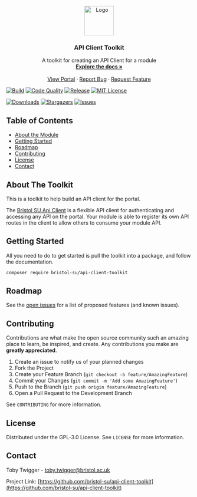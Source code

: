 <p align="center">
  <a href="https://github.com/bristol-su/api-client-toolkit">
    <img src="https://s3.eu-west-2.amazonaws.com/bristol-su-static-bucket/committee-portal/su-logo.jpg" alt="Logo" width="80" height="80">
  </a>

  <h3 align="center">API Client Toolkit</h3>

  <p align="center">
    A toolkit for creating an API Client for a module
    <br />
    <a href="https://docs.bristolsustaging.co.uk"><strong>Explore the docs »</strong></a>
    <br />
    <br />
    <a href="https://github.com/bristol-su/portal">View Portal</a>
    ·
    <a href="https://github.com/bristol-su/api-client-toolkit/issues/new?template=bug_report.md">Report Bug</a>
    ·
    <a href="https://github.com/bristol-su/api-client-toolkit/issues/new?template=feature_request.md">Request Feature</a>
  </p>
</p>

<!-- PROJECT SHIELDS -->
<!--
*** I'm using markdown "reference style" links for readability.
*** Reference links are enclosed in brackets [ ] instead of parentheses ( ).
*** See the bottom of this document for the declaration of the reference variables
*** for contributors-url, forks-url, etc. This is an optional, concise syntax you may use.
*** https://www.markdownguide.org/basic-syntax/#reference-style-links
-->

[![Build][build-status-shield]][build-status-url]
[![Code Quality][code-quality-shield]][code-quality-url]
[![Release][release-shield]][release-url]
[![MIT License][license-shield]][license-url]

[![Downloads][downloads-shield]][downloads-url]
[![Stargazers][stars-shield]][stars-url]
[![Issues][issues-shield]][issues-url]

<!-- TABLE OF CONTENTS -->
## Table of Contents

* [About the Module](#about-the-module)
* [Getting Started](#getting-started)
* [Roadmap](#roadmap)
* [Contributing](#contributing)
* [License](#license)
* [Contact](#contact)


## About The Toolkit

This is a toolkit to help build an API client for the portal.

The [Bristol SU Api Client](https://github.com/bristol-su/api-client) is a flexible API client for authenticating and accessing any API on the portal. Your module is able to register its own API routes in the client to allow others to consume your module API.

## Getting Started

All you need to do to get started is pull the toolkit into a package, and follow the documentation.

```sh
composer require bristol-su/api-client-toolkit
```

<!-- ROADMAP -->
## Roadmap

See the [open issues](https://github.com/bristol-su/api-client-toolkit/issues) for a list of proposed features (and known issues).


<!-- CONTRIBUTING -->
## Contributing

Contributions are what make the open source community such an amazing place to learn, be inspired, and create. Any contributions you make are **greatly appreciated**.

1. Create an issue to notify us of your planned changes
2. Fork the Project
3. Create your Feature Branch (`git checkout -b feature/AmazingFeature`)
4. Commit your Changes (`git commit -m 'Add some AmazingFeature'`)
5. Push to the Branch (`git push origin feature/AmazingFeature`)
6. Open a Pull Request to the Development Branch

See `CONTRIBUTING` for more information.

<!-- LICENSE -->
## License

Distributed under the GPL-3.0 License. See `LICENSE` for more information.



<!-- CONTACT -->
## Contact

Toby Twigger - [toby.twigger@bristol.ac.uk](mailto:toby.twigger@bristol.ac.uk)

Project Link: [https://github.com/bristol-su/api-client-toolkit](https://github.com/bristol-su/api-client-toolkit)




<!-- MARKDOWN LINKS & IMAGES -->
<!-- https://www.markdownguide.org/basic-syntax/#reference-style-links -->
[release-shield]: https://img.shields.io/packagist/v/bristol-su/api-client-toolkit?include_prereleases&style=for-the-badge
[release-url]: https://github.com/bristol-su/api-client-toolkit
[coverage-shield]: https://img.shields.io/scrutinizer/coverage/g/bristol-su/api-client-toolkit/master?style=for-the-badge
[coverage-url]: https://scrutinizer-ci.com/g/bristol-su/api-client-toolkit/build-status/masterhttps://github.com/bristol-su/api-client-toolkit
[build-status-shield]: https://img.shields.io/scrutinizer/build/g/bristol-su/api-client-toolkit/master?style=for-the-badge
[build-status-url]: https://scrutinizer-ci.com/g/bristol-su/api-client-toolkit/build-status/master
[downloads-shield]: https://img.shields.io/packagist/dt/bristol-su/api-client-toolkit?style=for-the-badge
[downloads-url]: https://packagist.org/packages/bristol-su/api-client-toolkit
[code-quality-shield]: https://img.shields.io/scrutinizer/quality/g/bristol-su/api-client-toolkit/master?style=for-the-badge
[code-quality-url]: https://scrutinizer-ci.com/g/bristol-su/api-client-toolkit/?branch=master
[stars-shield]: https://img.shields.io/github/stars/bristol-su/api-client-toolkit?style=for-the-badge
[stars-url]: https://github.com/bristol-su/api-client-toolkit/stargazers
[issues-shield]: https://img.shields.io/github/issues/bristol-su/api-client-toolkit?style=for-the-badge
[issues-url]: https://github.com/bristol-su/api-client-toolkit/issues
[license-shield]: https://img.shields.io/github/license/bristol-su/api-client-toolkit?style=for-the-badge
[license-url]: https://github.com/bristol-su/api-client-toolkit/blob/master/LICENCE.md
